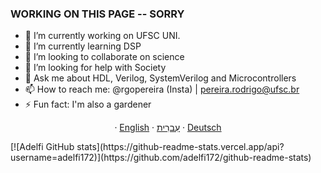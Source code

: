 ### WORKING ON THIS PAGE -- SORRY 


- 🔭 I’m currently working on UFSC UNI.
- 🌱 I’m currently learning DSP
- 👯 I’m looking to collaborate on science
- 🤔 I’m looking for help with Society
- 💬 Ask me about HDL, Verilog, SystemVerilog and Microcontrollers
- 📫 How to reach me: @rgopereira (Insta) | pereira.rodrigo@ufsc.br
- ⚡ Fun fact: I'm also a gardener 
 <p align="center">
  ·
  <a href="/docs/readme_en.md">English</a>
  ·
  <a href="/docs/readme_he.md">עִברִית</a>
  ·
  <a href="/docs/readme_de.md">Deutsch</a>
 </p>

<div>
 [![Adelfi GitHub stats](https://github-readme-stats.vercel.app/api?username=adelfi172)](https://github.com/adelfi172/github-readme-stats)
</div>
